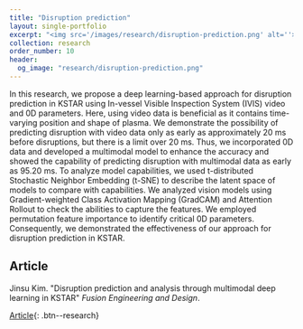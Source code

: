 ```yaml
---
title: "Disruption prediction"
layout: single-portfolio
excerpt: "<img src='/images/research/disruption-prediction.png' alt=''>"
collection: research
order_number: 10
header: 
  og_image: "research/disruption-prediction.png"
---
```


In this research, we propose a deep learning-based approach for disruption prediction in KSTAR using In-vessel Visible Inspection System (IVIS) video and 0D parameters. Here, using video data is beneficial as it contains time-varying position and shape of plasma. We demonstrate the possibility of predicting disruption with video data only as early as approximately 20 ms before disruptions, but there is a limit over 20 ms. Thus, we incorporated 0D data and developed a multimodal model to enhance the accuracy and showed the capability of predicting disruption with multimodal data as early as 95.20 ms. To analyze model capabilities, we used t-distributed Stochastic Neighbor Embedding (t-SNE) to describe the latent space of models to compare with capabilities. We analyzed vision models using Gradient-weighted Class Activation Mapping (GradCAM) and Attention Rollout to check the abilities to capture the features. We employed permutation feature importance to identify critical 0D parameters. Consequently, we demonstrated the effectiveness of our approach for disruption prediction in KSTAR.

## Article

Jinsu Kim. "Disruption prediction and analysis through multimodal deep learning in KSTAR" *Fusion Engineering and Design*.

[Article](https://www.sciencedirect.com/science/article/pii/S0920379624000577){: .btn--research}